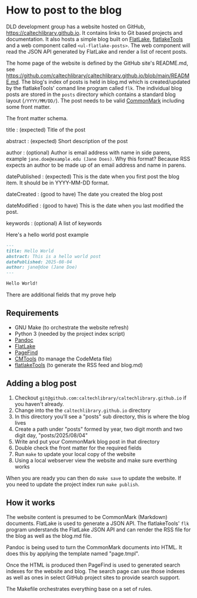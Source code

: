 
# How to post to the blog

DLD development group has a website hosted on GitHub, <https://caltechlibrary.github.io>. It contains links to Git based projects and documentation.  It also hosts a simple blog built on [FlatLake](https://flatlake.app),  [flatlakeTools](https://github.com/caltechlibrary/flatlakeTools) and a web component called `<ul-flatlake-posts>`.  The web component will read the JSON API generated by FlatLake and render a list of recent posts.

The home page of the website is defined by the GitHub site's README.md, see <https://github.com/caltechlibrary/caltechlibrary.github.io/blob/main/README.md>.  The blog's index of posts is held in blog.md which is created/updated by the flatlakeTools' comand line program called `flk`. The individual blog posts are stored in the `posts` directory which contains a standard blog layout (`/YYYY/MM/DD/`). The post needs to be valid [CommonMark](https://commonmark.org/) including some front matter.

The front matter schema.

title
: (expected) Title of the post

abstract
: (expected) Short description of the post

author
: (optional) Author is email address with name in side parens, example `jane.doe@example.edu (Jane Does)`. Why this format? Because RSS expects an author to be made up of an email address and name in parens.

datePublished
: (expected) This is the date when you first post the blog item. It should be in YYYY-MM-DD format.

dateCreated
: (good to have) The date you created the blog post

dateModified
: (good to have) This is the date when you last modified the post.

keywords
: (optional) A list of keywords

Here's a hello world post example

~~~markdown
---
title: Hello World
abstract: This is a hello world post
datePublished: 2025-08-04
author: jane@doe (Jane Doe)
---

Hello World!
~~~

There are additional fields that my prove help

## Requirements

- GNU Make (to orchestrate the website refresh)
- Python 3 (needed by the project index script)
- [Pandoc](https://pandoc.org)
- [FlatLake](https://flatlake.app)
- [PageFind](https://pagefind.app)
- [CMTools](https://github.com/caltechlibrary/CMTools/releases) (to manage the CodeMeta file)
- [flatlakeTools](https://github.com/caltechlibrary/flatlakeTools) (to generate the RSS feed and blog.md)

## Adding a blog post

1. Checkout `git@github.com:caltechlibrary/caltechlibrary.github.io` if you haven't already.
2. Change into the the `caltechlibrary.github.io` directory
3. In this directory you'll see a "posts" sub directory, this is where the blog lives
4. Create a path under "posts" formed by year, two digit month and two digit day, "posts/2025/08/04"
5. Write and put your CommonMark blog post in that directory
6. Double check the front matter for the required fields
7. Run `make` to update your local copy of the website
8. Using a local webserver view the website and make sure everthing works

When you are ready you can then do `make save` to update the website. If you need to update the project index run `make publish`.

## How it works

The website content is presumed to be CommonMark (Markdown) documents. FlatLake is used to generate a JSON API. The flatlakeTools' `flk` program understands the FlatLake JSON API and can render the RSS file for the blog as well as the blog.md file.

Pandoc is being used to turn the CommonMark documents into HTML. It does this by applying the template named "page.tmpl".

Once the HTML is produced then PageFind is used to generated search indexes for the website and blog. The search page can use those indexes as well as ones in select GitHub project sites to provide search support.

The Makefile orchestrates everything base on a set of rules.
